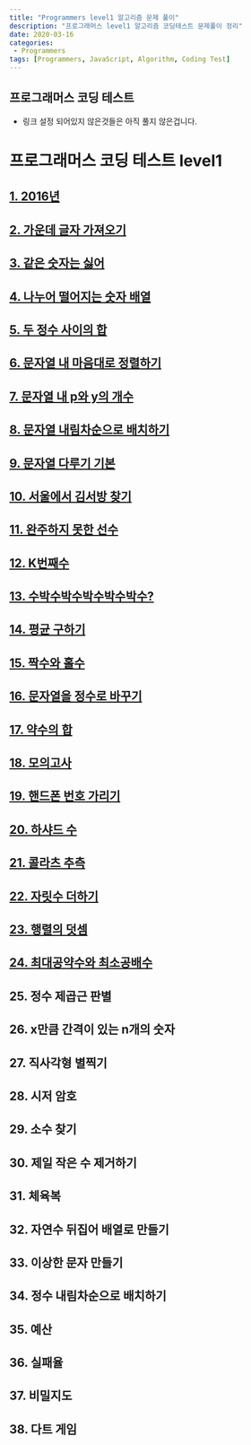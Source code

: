 ```yaml
---
title: "Programmers level1 알고리즘 문제 풀이"
description: "프로그래머스 level1 알고리즘 코딩테스트 문제풀이 정리"
date: 2020-03-16
categories:
 - Programmers
tags: [Programmers, JavaScript, Algorithm, Coding Test]
---
```


## 프로그래머스 코딩 테스트
- 링크 설정 되어있지 않은것들은 아직 풀지 않은겁니다.
# 프로그래머스 코딩 테스트 level1

## [1. 2016년](https://github.com/k0102575/Programmers/blob/master/level1/1_year2016.js)

## [2. 가운데 글자 가져오기](https://github.com/k0102575/Programmers/blob/master/level1/2_getMiddleLetter.js)

## [3. 같은 숫자는 싫어](https://github.com/k0102575/Programmers/blob/master/level1/3_iHateSameNumbers.js)

## [4. 나누어 떨어지는 숫자 배열](https://github.com/k0102575/Programmers/blob/master/level1/4_fallingNumberArray.js)

## [5. 두 정수 사이의 합](https://github.com/k0102575/Programmers/blob/master/level1/5_sumTwoIntegers.js)

## [6. 문자열 내 마음대로 정렬하기](https://github.com/k0102575/Programmers/blob/master/level1/6_stringMyWay.js)

## [7. 문자열 내 p와 y의 개수](https://github.com/k0102575/Programmers/blob/master/level1/7_number-of-P-and-Y-in-string.js)

## [8. 문자열 내림차순으로 배치하기](https://github.com/k0102575/Programmers/blob/master/level1/8_stringDescending.js)

## [9. 문자열 다루기 기본](https://github.com/k0102575/Programmers/blob/master/level1/9_stringHandling.js)

## [10. 서울에서 김서방 찾기](https://github.com/k0102575/Programmers/blob/master/level1/10_kimSeobang.js)

## [11. 완주하지 못한 선수](https://github.com/k0102575/Programmers/blob/master/level1/11_incompletePlayer.js)

## [12. K번째수](https://github.com/k0102575/Programmers/blob/master/level1/11_incompletePlayer.js)

## [13. 수박수박수박수박수박수?](https://github.com/k0102575/Programmers/blob/master/level1/11_incompletePlayer.js)

## [14. 평균 구하기](https://github.com/k0102575/Programmers/blob/master/level1/14_getAverage.js)

## [15. 짝수와 홀수](https://github.com/k0102575/Programmers/blob/master/level1/11_incompletePlayer.js)

## [16. 문자열을 정수로 바꾸기](https://github.com/k0102575/Programmers/blob/master/level1/11_incompletePlayer.js)

## [17. 약수의 합](https://github.com/k0102575/Programmers/blob/master/level1/17_sumDivisor.js)

## [18. 모의고사](https://github.com/k0102575/Programmers/blob/master/level1/18_mockTest.js)

## [19. 핸드폰 번호 가리기](https://github.com/k0102575/Programmers/blob/master/level1/19_hidePhoneNumber.js)

## [20. 하샤드 수](https://github.com/k0102575/Programmers/blob/master/level1/20_Harshad.js)

## [21. 콜라츠 추측](https://github.com/k0102575/Programmers/blob/master/level1/21_colatzConject.js)

## [22. 자릿수 더하기](https://github.com/k0102575/Programmers/blob/master/level1/22_sumDigits.js)

## [23. 행렬의 덧셈](https://github.com/k0102575/Programmers/blob/master/level1/23_sumMatrix.js)

## [24. 최대공약수와 최소공배수](https://github.com/k0102575/Programmers/blob/master/level1/24_maximumCommonWaterMinimumCommonMultiple.js)

## 25. 정수 제곱근 판별

## 26. x만큼 간격이 있는 n개의 숫자

## 27. 직사각형 별찍기

## 28. 시저 암호

## 29. 소수 찾기

## 30. 제일 작은 수 제거하기

## 31. 체육복

## 32. 자연수 뒤집어 배열로 만들기

## 33. 이상한 문자 만들기

## 34. 정수 내림차순으로 배치하기

## 35. 예산

## 36. 실패율

## 37. 비밀지도

## 38. 다트 게임